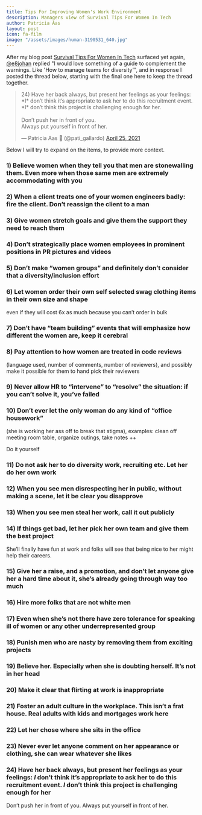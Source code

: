 ```yaml
---
title: Tips For Improving Women's Work Environment
description: Managers view of Survival Tips For Women In Tech
author: Patricia Aas
layout: post
icon: fa-film
image: "/assets/images/human-3190531_640.jpg"
---
```


After my blog post [Survival Tips For Women In Tech][1] surfaced yet again, [@e8johan][2] replied "I would love something of a guide to complement the warnings. Like 'How to manage teams for diversity'", and in response I posted the thread below, starting with the final one here to keep the thread together.

<blockquote class="twitter-tweet"><p lang="en" dir="ltr">24) Have her back always, but present her feelings as your feelings: *I* don’t think it’s appropriate to ask her to do this recruitment event. *I* don’t think this project is challenging enough for her.<br><br>Don’t push her in front of you. <br>Always put yourself in front of her.</p>&mdash; Patricia Aas 🐢 (@pati_gallardo) <a href="https://twitter.com/pati_gallardo/status/1386354710232371210?ref_src=twsrc%5Etfw">April 25, 2021</a></blockquote> <script async src="https://platform.twitter.com/widgets.js" charset="utf-8"></script>

Below I will try to expand on the items, to provide more context.

### 1) Believe women when they tell you that men are stonewalling them. Even more when those same men are extremely accommodating with you

### 2) When a client treats one of your women engineers badly: fire the client. Don’t reassign the client to a man

### 3) Give women stretch goals and give them the support they need to reach them

### 4) Don’t strategically place women employees in prominent positions in PR pictures and videos

### 5) Don’t make “women groups” and definitely don’t consider that a diversity/inclusion effort

### 6) Let women order their own self selected swag clothing items in their own size and shape

even if they will cost 6x as much because you can’t order in bulk

### 7) Don’t have “team building” events that will emphasize how different the women are, keep it cerebral

### 8) Pay attention to how women are treated in code reviews 

(language used, number of comments, number of reviewers), and possibly make it possible for them to hand pick their reviewers

### 9) Never allow HR to “intervene” to “resolve” the situation: if you can’t solve it, you’ve failed

### 10) Don’t ever let the only woman do any kind of “office housework” 

(she is working her ass off to break that stigma), examples: clean off meeting room table, organize outings, take notes ++

Do it yourself

### 11) Do not ask her to do diversity work, recruiting etc. Let her do her own work

### 12) When you see men disrespecting her in public, without making a scene, let it be clear you disapprove

### 13) When you see men steal her work, call it out publicly

### 14) If things get bad, let her pick her own team and give them the best project

She’ll finally have fun at work and folks will see that being nice to her might help their careers.

### 15) Give her a raise, and a promotion, and don’t let anyone give her a hard time about it, she’s already going through way too much

### 16) Hire more folks that are not white men

### 17) Even when she’s not there have zero tolerance for speaking ill of women or any other underrepresented group

### 18) Punish men who are nasty by removing them from exciting projects

### 19) Believe her. Especially when she is doubting herself. It’s not in her head

### 20) Make it clear that flirting at work is inappropriate

### 21) Foster an adult culture in the workplace. This isn’t a frat house. Real adults with kids and mortgages work here

### 22) Let her chose where she sits in the office

### 23) Never ever let anyone comment on her appearance or clothing, she can wear whatever she likes

### 24) Have her back always, but present her feelings as your feelings: *I* don’t think it’s appropriate to ask her to do this recruitment event. *I* don’t think this project is challenging enough for her

Don’t push her in front of you.
Always put yourself in front of her.

[1]: https://patricia.no/2018/09/06/survival_tips_for_women_in_tech.html
[2]: https://twitter.com/e8johan
